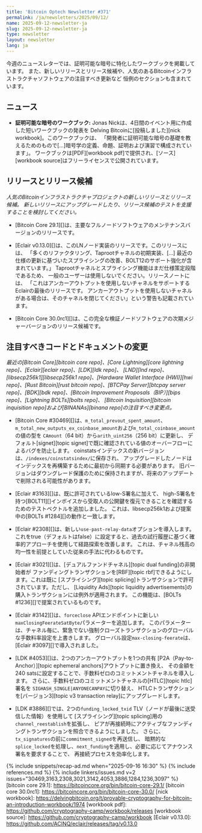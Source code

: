 ```yaml
---
title: 'Bitcoin Optech Newsletter #371'
permalink: /ja/newsletters/2025/09/12/
name: 2025-09-12-newsletter-ja
slug: 2025-09-12-newsletter-ja
type: newsletter
layout: newsletter
lang: ja
---
```

今週のニュースレターでは、証明可能な暗号に特化したワークブックを掲載しています。
また、新しいリリースとリリース候補や、人気のあるBitcoinインフラストラクチャソフトウェアの注目すべき更新など
恒例のセクションも含まれています。

## ニュース

- **<!--provable-cryptography-workbook-->証明可能な暗号のワークブック:**
  Jonas Nickは、4日間のイベント用に作成した短いワークブックの発表を
  Delving Bitcoinに[投稿しました][nick workbook]。このワークブックは、
  「開発者に証明可能な暗号の基礎を教えるためのもので[...]暗号学の定義、命題、証明および演習で構成されています」。
  ワークブックは[PDF][workbook pdf]で提供され、[ソース][workbook source]はフリーライセンスで公開されています。

## リリースとリリース候補

_人気のBitcoinインフラストラクチャプロジェクトの新しいリリースとリリース候補。
新しいリリースにアップグレードしたり、リリース候補のテストを支援することを検討してください。_

- [Bitcoin Core 29.1][]は、主要なフルノードソフトウェアのメンテナンスバージョンのリリースです。

- [Eclair v0.13.0][]は、このLNノード実装のリリースです。このリリースには、
  「多くのリファクタリング、Taprootチャネルの初期実装、[...]
  最近の仕様の更新に基づいたスプライシングの改善、BOLT12のサポート強化が含まれています。」
  Taprootチャネルとスプライシング機能はまだ仕様策定段階であるため、
  一般のユーザーは使用しないでください。リリースノートには、
  「これはアンカーアウトプットを使用しないチャネルをサポートするEclairの最後のリリースです。
  アンカーアウトプットを使用しないチャネルがある場合は、そのチャネルを閉じてください」という警告も記載されています。

- [Bitcoin Core 30.0rc1][]は、この完全な検証ノードソフトウェアの次期メジャーバージョンのリリース候補です。

## 注目すべきコードとドキュメントの変更

_最近の[Bitcoin Core][bitcoin core repo]、[Core
Lightning][core lightning repo]、[Eclair][eclair repo]、[LDK][ldk repo]、
[LND][lnd repo]、[libsecp256k1][libsecp256k1 repo]、[Hardware Wallet
Interface (HWI)][hwi repo]、[Rust Bitcoin][rust bitcoin repo]、[BTCPay
Server][btcpay server repo]、[BDK][bdk repo]、[Bitcoin Improvement
Proposals（BIP）][bips repo]、[Lightning BOLTs][bolts repo]、
[Bitcoin Inquisition][bitcoin inquisition repo]および[BINANAs][binana repo]の注目すべき変更点。_

- [Bitcoin Core #30469][]は、`m_total_prevout_spent_amount`、
  `m_total_new_outputs_ex_coinbase_amount`および`m_total_coinbase_amount`の値の型を
  `CAmount`（64 bit）から`arith_uint256`（256 bit）に更新し、
  デフォルト[signet][topic signet]で既に確認されている値のオーバーフローによるバグを防止します。
  coinstatsインデックスの新バージョンは、`/indexes/coinstatsindex/`に保存され、
  アップグレードしたノードはインデックスを再構築するために最初から同期する必要があります。
  旧バージョンはダウングレード保護のために保持されますが、将来のアップデートで削除される可能性があります。

- [Eclair #3163][]は、既に許可されているlow-S署名に加えて、
  high-S署名を持つ[BOLT11][]インボイスから受取人の公開鍵を復元できることを確認するためのテストベクトルを追加しました。
  これは、libsecp256k1および提案中の[BOLTs #1284][]の動作と一致します。

- [Eclair #2308][]は、新しい`use-past-relay-data`オプションを導入します。
  これをtrue（デフォルトはfalse）に設定すると、過去の試行履歴に基づく確率的アプローチを使用して経路探索を改善します。
  これは、チャネル残高の均一性を前提としていた従来の手法に代わるものです。

- [Eclair #3021][]は、[デュアルファンドチャネル][topic dual funding]の非開始者が
  ファンディングトランザクションを[RBF][topic rbf]できるようにします。これは既に
  [スプライシング][topic splicing]トランザクションで許可されています。ただし、
  [Liquidity Ads][topic liquidity advertisements]の購入トランザクションには例外が適用されます。
  この機能は、[BOLTs #1236][]で提案されているものです。

- [Eclair #3142][]は、`forceclose` APIエンドポイントに新しい`maxClosingFeerateSatByte`パラメーターを追加します。
  このパラメーターは、チャネル毎に、緊急でない強制クローズトランザクションのグローバルな手数料率設定を上書きします。
  グローバル設定`max-closing-feerate`は、[Eclair #3097][]で導入されました。

- [LDK #4053][]は、2つのアンカーアウトプットを1つの共有
  [P2A（Pay-to-Anchor）][topic ephemeral anchors]アウトプットに置き換え、
  その金額を240 satsに設定することで、手数料ゼロのコミットメントチャネルを導入します。
  さらに、手数料ゼロのコミットメントチャネルの[HTLC][topic htlc]署名を
  `SIGHASH_SINGLE|ANYONECANPAY`に切り替え、
  HTLCトランザクションを[バージョン3][topic v3 transaction relay]にアップグレードします。

- [LDK #3886][]では、2つの`funding_locked_txid` TLV（ノードが最後に送受信した情報）を使用して
  [スプライシング][topic splicing]用の`channel_reestablish`を拡張し、
  ピアが再接続時にアクティブなファンディングトランザクションを照合できるようにしました。
  さらに、`tx_signatures`の前に`commitment_signed`を再送信し、
  暗黙的な`splice_locked`を処理し、`next_funding`を適用し、必要に応じてアナウンス署名を要求することで、
  再接続プロセスを効率化します。

{% include snippets/recap-ad.md when="2025-09-16 16:30" %}
{% include references.md %}
{% include linkers/issues.md v=2 issues="30469,3163,2308,3021,3142,4053,3886,1284,1236,3097" %}
[bitcoin core 29.1]: https://bitcoincore.org/bin/bitcoin-core-29.1/
[bitcoin core 30.0rc1]: https://bitcoincore.org/bin/bitcoin-core-30.0/
[nick workbook]: https://delvingbitcoin.org/t/provable-cryptography-for-bitcoin-an-introduction-workbook/1974
[workbook pdf]: https://github.com/cryptography-camp/workbook/releases
[workbook source]: https://github.com/cryptography-camp/workbook
[Eclair v0.13.0]: https://github.com/ACINQ/eclair/releases/tag/v0.13.0
